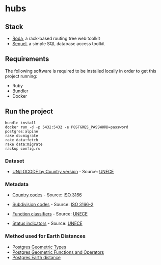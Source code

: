 # hubs

## Stack

* [Roda](http://roda.jeremyevans.net/), a rack-based routing tree web toolkit
* [Sequel](http://sequel.jeremyevans.net/), a simple SQL database access toolkit

## Requirements

The following software is required to be installed locally in order to get this project running:

* Ruby
* Bundler
* Docker

## Run the project

```
bundle install
docker run -d -p 5432:5432 -e POSTGRES_PASSWORD=password postgres:alpine
rake db:migrate
rake data:fetch
rake data:migrate
rackup config.ru
```

### Dataset

- [UN/LOCODE by Country version](https://www.unece.org/fileadmin/DAM/cefact/locode/loc182csv.zip) - Source: [UNECE](http://www.unece.org/cefact/locode/welcome.html)

### Metadata

- [Country codes](http://www.unece.org/cefact/locode/service/location.html) - Source: [ISO 3166](https://www.iso.org/iso-3166-country-codes.html)
- [Subdivision codes](http://www.unece.org/cefact/locode/service/location.html) - Source: [ISO 3166-2](https://www.iso.org/iso-3166-country-codes.html)

- [Function classifiers](http://www.unece.org/fileadmin/DAM/cefact/locode/UNLOCODE_Manual.pdf) - Source: [UNECE](http://www.unece.org/cefact/locode/welcome.html)
- [Status indicators](http://www.unece.org/fileadmin/DAM/cefact/locode/UNLOCODE_Manual.pdf) - Source: [UNECE](http://www.unece.org/cefact/locode/welcome.html)

###  Method used for Earth Distances
- [Postgres Geometric Types](https://www.postgresql.org/docs/current/datatype-geometric.html)
- [Postgres Geometric Functions and Operators](https://www.postgresql.org/docs/current/functions-geometry.html)
- [Postgres Earth distance](https://www.postgresql.org/docs/current/earthdistance.html)
